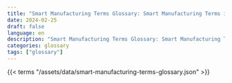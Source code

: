 ```yaml
---
title: "Smart Manufacturing Terms Glossary: Smart Manufacturing Terms in 2024"  
date: 2024-02-25
draft: false
language: en
description: "Smart Manufacturing Terms Glossary: Smart Manufacturing Terms in 2024 | Smart Manufacturing Terms Glossary"
categories: glossary
tags: ["glossary"]
---
```


{{< terms "/assets/data/smart-manufacturing-terms-glossary.json" >}}